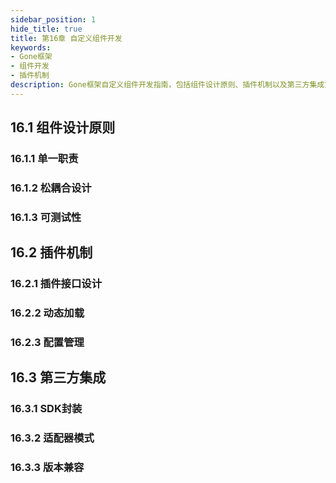 ```yaml
---
sidebar_position: 1
hide_title: true
title: 第16章 自定义组件开发
keywords:
- Gone框架
- 组件开发
- 插件机制
description: Gone框架自定义组件开发指南，包括组件设计原则、插件机制以及第三方集成方案。
---
```


## 16.1 组件设计原则

### 16.1.1 单一职责

### 16.1.2 松耦合设计

### 16.1.3 可测试性

## 16.2 插件机制

### 16.2.1 插件接口设计

### 16.2.2 动态加载

### 16.2.3 配置管理

## 16.3 第三方集成

### 16.3.1 SDK封装

### 16.3.2 适配器模式

### 16.3.3 版本兼容